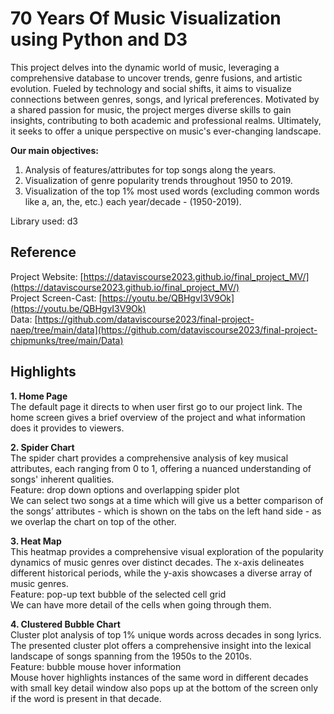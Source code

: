# 70 Years Of Music Visualization using Python and D3
This project delves into the dynamic world of music, leveraging a comprehensive database to uncover trends, genre fusions, and artistic evolution. Fueled by technology and social shifts, it aims to visualize connections between genres, songs, and lyrical preferences. Motivated by a shared passion for music, the project merges diverse skills to gain insights, contributing to both academic and professional realms. Ultimately, it seeks to offer a unique perspective on music's ever-changing landscape.

**Our main objectives:**
<br>
1. Analysis of features/attributes for top songs along the years.
2. Visualization of genre popularity trends throughout 1950 to 2019.
3. Visualization of the top 1% most used words (excluding common words like a, an, the, etc.) each year/decade - (1950-2019).

Library used: d3

## Reference
Project Website: [https://dataviscourse2023.github.io/final_project_MV/](https://dataviscourse2023.github.io/final_project_MV/)<br>
Project Screen-Cast: [https://youtu.be/QBHgvI3V9Ok](https://youtu.be/QBHgvI3V9Ok)<br>
Data: [https://github.com/dataviscourse2023/final-project-naep/tree/main/data](https://github.com/dataviscourse2023/final-project-chipmunks/tree/main/Data)<br>

## Highlights
**1. Home Page**
<br> The default page it directs to when user first go to our project link. The home screen gives a brief overview of the project and what information does it provides to viewers. 

**2. Spider Chart**
<br> The spider chart provides a comprehensive analysis of key musical attributes, each ranging from 0 to 1, offering a nuanced understanding of songs' inherent qualities.
<br>Feature: drop down options and overlapping spider plot
<br>We can select two songs at a time which will give us a better comparison of the songs’ attributes - which is shown on the tabs on the left hand side - as we overlap the chart on top of the other.

**3. Heat Map** 
  <br> This heatmap provides a comprehensive visual exploration of the popularity dynamics of music genres over distinct decades. The x-axis delineates different historical periods, while the y-axis showcases a diverse array of music genres.
<br> Feature: pop-up text bubble of the selected cell grid
<br> We can have more detail of the cells when going through them.

**4. Clustered Bubble Chart**
   <br> Cluster plot analysis of top 1% unique words across decades in song lyrics. The presented cluster plot offers a comprehensive insight into the lexical landscape of songs spanning from the 1950s to the 2010s. 
<br> Feature: bubble mouse hover information
<br> Mouse hover highlights instances of the same word in different decades with small key detail window also pops up at the bottom of the screen only if the word is present in that decade.
